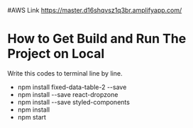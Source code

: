 #AWS Link
https://master.d16shqvsz1q3br.amplifyapp.com/

# How to Get Build and Run The Project on Local
Write this codes to terminal line by line.

- npm install fixed-data-table-2 --save
- npm install --save react-dropzone
- npm install --save styled-components
- npm install
- npm start
